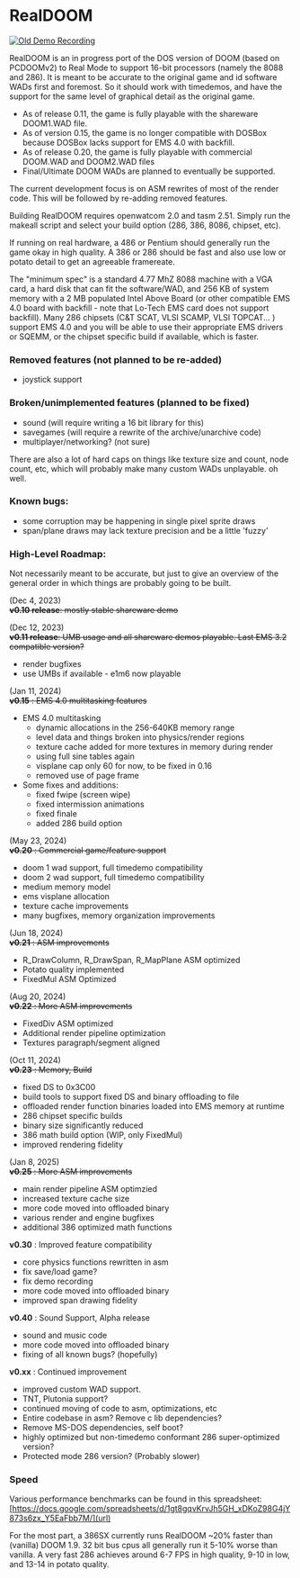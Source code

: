 # RealDOOM

[![Old Demo Recording](http://img.youtube.com/vi/AiPq9BUOa98/0.jpg)](https://www.youtube.com/watch?v=AiPq9BUOa98 "RealDOOM v 0.2-ish DOOM2 Map 20 gameplay")



RealDOOM is an in progress port of the DOS version of DOOM (based on PCDOOMv2) to Real Mode to support 16-bit processors (namely the 8088 and 286). It is meant to be accurate to the original game and id software WADs first and foremost. So it should work with timedemos, and have the support for the same level of graphical detail as the original game.


- As of release 0.11, the game is fully playable with the shareware DOOM1.WAD file. 
- As of version 0.15, the game is no longer compatible with DOSBox because DOSBox lacks support for EMS 4.0 with backfill.
- As of release 0.20, the game is fully playable with commercial DOOM.WAD and DOOM2.WAD files
- Final/Ultimate DOOM WADs are planned to eventually be supported.

The current development focus is on ASM rewrites of most of the render code. This will be followed by re-adding removed features.

Building RealDOOM requires openwatcom 2.0 and tasm 2.51.
Simply run the makeall script and select your build option (286, 386, 8086, chipset, etc).

If running on real hardware, a 486 or Pentium should generally run the game okay in high quality. A 386 or 286 should be fast and also use low or potato detail to get an agreeable framereate.

The "minimum spec" is a standard 4.77 MhZ 8088 machine with a VGA card, a hard disk that can fit the software/WAD, and 256 KB of system memory with a 2 MB populated Intel Above Board (or other compatible EMS 4.0 board with backfill - note that Lo-Tech EMS card does not support backfill). Many 286 chipsets (C&T SCAT, VLSI SCAMP, VLSI TOPCAT... ) support EMS 4.0 and you will be able to use their appropriate EMS drivers or SQEMM, or the chipset specific build if available, which is faster.

### Removed features (not planned to be re-added)
 - joystick support

###  Broken/unimplemented features (planned to be fixed)
 - sound (will require writing a 16 bit library for this)
 - savegames (will require a rewrite of the archive/unarchive code)
 - multiplayer/networking? (not sure)


There are also a lot of hard caps on things like texture size and count, node count, etc, which will probably make many custom WADs unplayable. oh well.


### Known bugs:
 - some corruption may be happening in single pixel sprite draws
 - span/plane draws may lack texture precision and be a little 'fuzzy'
 
### High-Level Roadmap:
 Not necessarily meant to be accurate, but just to give an overview of the general order in which things are probably going to be built.

(Dec 4, 2023)      
~~**v0.10 release**: mostly stable shareware demo~~

(Dec 12, 2023)      
~~**v0.11 release**: UMB usage and all shareware demos playable. Last EMS 3.2 compatible version?~~
   - render bugfixes
   - use UMBs if available - e1m6 now playable
     
(Jan 11, 2024)      
~~**v0.15** :  EMS 4.0 multitasking features~~
  - EMS 4.0 multitasking
     - dynamic allocations in the 256-640KB memory range
     - level data and things broken into physics/render regions    
     - texture cache added for more textures in memory during render
     - using full sine tables again
     - visplane cap only 60 for now, to be fixed in 0.16
     - removed use of page frame
  - Some fixes and additions:  
     - fixed fwipe (screen wipe)
     - fixed intermission animations
     - fixed finale
     - added 286 build option

(May 23, 2024)      
~~**v0.20** : Commercial game/feature support~~
  - doom 1 wad support, full timedemo compatibility
  - doom 2 wad support, full timedemo compatibility
  - medium memory model
  - ems visplane allocation
  - texture cache improvements
  - many bugfixes, memory organization improvements

(Jun 18, 2024)      
~~**v0.21** : ASM improvements~~
  - R_DrawColumn, R_DrawSpan, R_MapPlane ASM optimized
  - Potato quality implemented
  - FixedMul ASM Optimized

(Aug 20, 2024)      
~~**v0.22** : More ASM improvements~~
  - FixedDiv ASM optimized
  - Additional render pipeline optimization
  - Textures paragraph/segment aligned

(Oct 11, 2024)      
~~**v0.23** : Memory, Build~~
  - fixed DS to 0x3C00
  - build tools to support fixed DS and binary offloading to file
  - offloaded render function binaries loaded into EMS memory at runtime
  - 286 chipset specific builds
  - binary size significantly reduced
  - 386 math build option (WIP, only FixedMul)
  - improved rendering fidelity

(Jan 8, 2025)      
~~**v0.25** : More ASM improvements~~
  - main render pipeline ASM optimzied
  - increased texture cache size
  - more code moved into offloaded binary
  - various render and engine bugfixes
  - additional 386 optimized math functions
    
**v0.30** : Improved feature compatibility
  - core physics functions rewritten in asm
  - fix save/load game?
  - fix demo recording
  - more code moved into offloaded binary
  - improved span drawing fidelity 

**v0.40** : Sound Support, Alpha release
  - sound and music code
  - more code moved into offloaded binary
  - fixing of all known bugs? (hopefully)
 
 **v0.xx** : Continued improvement
  - improved custom WAD support.
  - TNT, Plutonia support?
  - continued moving of code to asm, optimizations, etc
  - Entire codebase in asm? Remove c lib dependencies?
  - Remove MS-DOS dependencies, self boot?
  - highly optimized but non-timedemo conformant 286 super-optimized version?
  - Protected mode 286 version? (Probably slower)
 


### Speed

Various performance benchmarks can be found in this spreadsheet:
[https://docs.google.com/spreadsheets/d/1gt8gqvKrvJh5GH_xDKoZ98G4jY873s6zx_Y5EaFbb7M/](url)

For the most part, a 386SX currently runs RealDOOM ~20% faster than (vanilla) DOOM 1.9. 32 bit bus cpus all generally run it 5-10% worse than vanilla. A very fast 286 achieves around 6-7 FPS in high quality, 9-10 in low, and 13-14 in potato quality.
